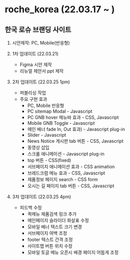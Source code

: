 # roche_korea (22.03.17 ~ )
## 한국 로슈 브랜딩 사이트
1. 시안제작: PC, Mobile(반응형)
2. 1차 업데이트 (22.03.21)
    + Figma 시안 제작
    + 리뉴얼 제안서 ppt 제작

2. 2차 업데이트 (22.03.25 1pm)
    + 퍼블리싱 작업
    + 주요 구현 효과
        - PC, Mobile 반응형
        - PC sitemap Modal - Javascript
        - PC GNB hover 메뉴바 효과 - CSS, Javascript
        - Mobile GNB Toggle - Javascript
        - 메인 배너 fade In, Out 효과) - Javascript plug-in
        - Slider - Javascript
        - News Notice 게시판 tab 버튼 - CSS, Javascript
        - 동영상 삽입
        - 스크롤 애니메이션 - Javascript plug-in
        - top 버튼 - CSS(fixed)
        - 서브페이지 애니메이션 효과 - CSS animation
        - 브레드크럼 메뉴 효과 - CSS, Javascript
        - 제품정보 페이지 search - CSS form
        - 오시는 길 페이지 tab 버튼 - CSS, Javascript

3. 3차 업데이트 (22.03.25 4pm)
    + 피드백 수정
        - 퀵메뉴 제품검색 링크 추가
        - 메인페이지 슬라이더 화살표 수정
        - 모바일 배너 텍스트 크기 변경
        - 서브페이지 여백 조정
        - footer 텍스트 간격 조정
        - 사이트맵 버튼 위치 수정
        - 모바일 토글 메뉴 오픈시 배경 페이지 어둡게 조정
